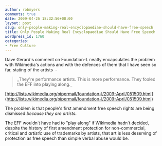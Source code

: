 ```yaml
---
author: robmyers
comments: true
date: 2009-04-26 18:32:56+00:00
layout: post
slug: only-people-making-real-encyclopaediae-should-have-free-speech
title: Only People Making Real Encyclopaediae Should Have Free Speech
wordpress_id: 1760
categories:
- Free Culture
---
```


Dave Gerard's comment on Foundation-L neatly encapsulates the problem with Wikimedia's actions and with the defences of them that I have seen so far, stating of the artists  -  


<blockquote>_They're performance artists. This is more performance. They fooled the EFF into playing along._</blockquote>

  
[http://lists.wikimedia.org/pipermail/foundation-l/2009-April/051509.html](http://lists.wikimedia.org/pipermail/foundation-l/2009-April/051509.html)  
  
The problem is that people's first amendment free speech rights are being dismissed _because they are artists_.  
  
The EFF wouldn't have had to "play along" if Wikimedia hadn't decided, despite the history of first amendment protection for non-commercial, critical and _artistic_ use of trademarks by artists, that art is less deserving of protection as free speech than simple verbal abuse would be.

